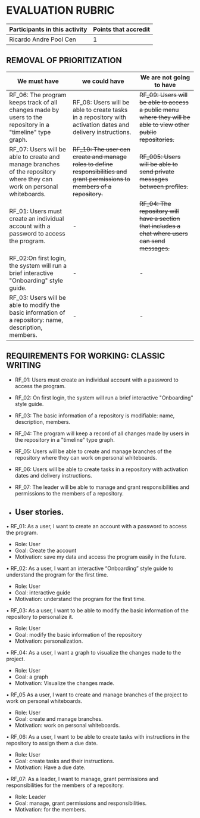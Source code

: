 # EVALUATION RUBRIC

Participants in this activity | Points that accredit
------------------------------- | --------------------
Ricardo Andre Pool Cen | 1

## REMOVAL OF PRIORITIZATION

We must have | we could have | We are not going to have
------------- | --------------- | ----------------
RF_06: The program keeps track of all changes made by users to the repository in a "timeline" type graph. | RF_08: Users will be able to create tasks in a repository with activation dates and delivery instructions. | ~~RF_09: Users will be able to access a public menu where they will be able to view other public repositories.~~
RF_07: Users will be able to create and manage branches of the repository where they can work on personal whiteboards. | ~~RF_10: The user can create and manage roles to define responsibilities and grant permissions to members of a repository.~~ | ~~RF_005: Users will be able to send private messages between profiles.~~
RF_01: Users must create an individual account with a password to access the program. | - | ~~RF_04: The repository will have a section that includes a chat where users can send messages.~~
RF_02:On first login, the system will run a brief interactive "Onboarding" style guide. | - | -
RF_03: Users will be able to modify the basic information of a repository: name, description, members. | - | -

## REQUIREMENTS FOR WORKING: CLASSIC WRITING

- RF_01: Users must create an individual account with a password to access the program.
- RF_02: On first login, the system will run a brief interactive "Onboarding" style guide.
- RF_03: The basic information of a repository is modifiable: name, description, members.
- RF_04: The program will keep a record of all changes made by users in the repository in a "timeline" type graph.
- RF_05: Users will be able to create and manage branches of the repository where they can work on personal whiteboards.
- RF_06: Users will be able to create tasks in a repository with activation dates and delivery instructions.
- RF_07: The leader will be able to manage and grant responsibilities and permissions to the members of a repository.
  
- ## User stories.

• RF_01: As a user, I want to create an account with a password to access the program.
- Role: User
- Goal: Create the account
- Motivation: save my data and access the program easily in the future.

• RF_02: As a user, I want an interactive “Onboarding” style guide to understand the program for the first time.
- Role: User
- Goal: interactive guide
- Motivation: understand the program for the first time.

• RF_03: As a user, I want to be able to modify the basic information of the repository to personalize it.
- Role: User
- Goal: modify the basic information of the repository
- Motivation: personalization.

• RF_04: As a user, I want a graph to visualize the changes made to the project.
- Role: User
- Goal: a graph
- Motivation: Visualize the changes made.

• RF_05 As a user, I want to create and manage branches of the project to work on personal whiteboards.
- Role: User
- Goal: create and manage branches.
- Motivation: work on personal whiteboards.

• RF_06: As a user, I want to be able to create tasks with instructions in the repository to assign them a due date.
- Role: User
- Goal: create tasks and their instructions.
- Motivation: Have a due date.

• RF_07: As a leader, I want to manage, grant permissions and responsibilities for the members of a repository.
- Role: Leader
- Goal: manage, grant permissions and responsibilities.
- Motivation: for the members.
